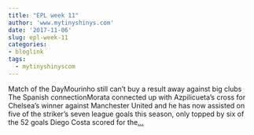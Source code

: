 ```yaml
---
title: "EPL week 11"
author: 'www.mytinyshinys.com'
date: '2017-11-06'
slug: epl-week-11
categories:
- bloglink
tags:
  - mytinyshinyscom
---
```


Match of the DayMourinho still can’t buy a result away against big clubs The Spanish connectionMorata connected up with Azpilicueta’s cross for Chelsea’s winner against Manchester United and he has now assisted on five of the striker’s seven league goals this season, only topped by six of the 52 goals Diego Costa scored for the[... <i class="fas fa-external-link-alt"></i>](https://www.mytinyshinys.com/2017/11/06/epl2018-wk11/)


